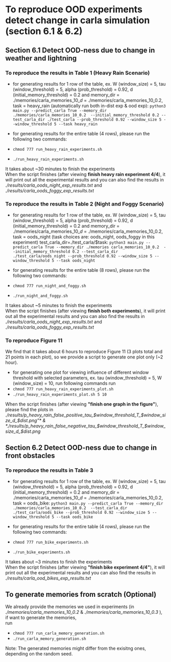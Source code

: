 # To reproduce OOD experiments detect change in carla simulation (section 6.1 & 6.2)

## Section 6.1 Detect OOD-ness due to change in weather and lightning

### To reproduce the results in Table 1 (Heavy Rain Scenario)

- for generating results for 1 row of the table, ex. W (window_size) = 5, tau (window_threshold) = 5, alpha (prob_threshold) = 0.92, d (initial_memory_threshold) = 0.2 and memory_dir =  ./memories/carla_memories_10_$d$ = ./memories/carla_memories_10_0.2, task = heavy_rain (automatically run both in-dist exp & ood exp): `python3 main.py --predict_carla True --memory_dir ./memories/carla_memories_10_0.2  --initial_memory_threshold 0.2 --test_carla_dir ./test_carla --prob_threshold 0.92 --window_size 5 --window_threshold 5 --task heavy_rain`

- for generating results for the entire table (4 rows), please run the following two commands:
- `chmod 777 run_heavy_rain_experiments.sh`
- `./run_heavy_rain_experiments.sh`

It takes about ~30 minutes to finish the experiments <br>
When the script finishes (after viewing **finish heavy rain experiment 4/4**), it will print out all the experimental results and you can also find the results in *./results/carla_oods_night_exp_results.txt* and *./results/carla_oods_foggy_exp_results.txt*

### To reproduce the results in Table 2 (Night and Foggy Scenario)

- for generating results for 1 row of the table, ex. W (window_size) = 5, tau (window_threshold) = 5, alpha (prob_threshold) = 0.92, d (initial_memory_threshold) = 0.2 and memory_dir =  ./memories/carla_memories_10_$d$ = ./memories/carla_memories_10_0.2, task = oods_night (task choices are: oods_night, oods_foggy in this experiment) test_carla_dir=./test_carla/$task: `python3 main.py --predict_carla True --memory_dir ./memories carla_memories_10_0.2  --initial_memory_threshold 0.2 --test_carla_dir ./test_carla/oods_night --prob_threshold 0.92 --window_size 5 --window_threshold 5 --task oods_night`

- for generating results for the entire table (8 rows), please run the following two commands:
- `chmod 777 run_night_and_foggy.sh`
- `./run_night_and_foggy.sh`

It takes about ~5 minutes to finish the experiments <br>
When the script finishes (after viewing **finish both experiments**), it will print out all the experimental results and you can also find the results in *./results/carla_oods_night_exp_results.txt* and *./results/carla_oods_foggy_exp_results.txt*

### To reproduce Figure 11

We find that it takes about 6 hours to reproduce Figure 11 (3 plots total and 21 points in each plot), so we provide a script to generate one plot only (~2 hour). <br>
- for generating one plot for viewing influence of different window threshold with selected parameters, ex. tau (window_threshold) = 5, W (window_size) = 10, run following commands
run 
- `chmod 777 run_heavy_rain_experiments_plot.sh`
- `./run_heavy_rain_experiments_plot.sh 5 10`

When the script finishes (after viewing **"finish one graph in the figure"**), please find the plots in *./results/p_heavy_rain_false_positive_tau_$window_threshold_T_$window_size_d_$dist.png"* & *./results/p_heavy_rain_false_negative_tau_$window_threshold_T_$window_size_d_$dist.png*


## Section 6.2 Detect OOD-ness due to change in front obstacles

### To reproduce the results in Table 3

- for generating results for 1 row of the table, ex. W (window_size) = 5, tau (window_threshold) = 5, alpha (prob_threshold) = 0.92, d (initial_memory_threshold) = 0.2 and memory_dir =  ./memories/carla_memories_10_$d$ = ./memories/carla_memories_10_0.2, task = oods_bike: `python3 main.py --predict_carla True --memory_dir ./memories/carla_memories_10_0.2  --test_carla_dir ./test_carla/oods_bike --prob_threshold 0.92 --window_size 5 --window_threshold 5 --task oods_bike`

- for generating results for the entire table (4 rows), please run the following two commands:
- `chmod 777 run_bike_experiments.sh`
- `./run_bike_experiments.sh`

It takes about ~3 minutes to finish the experiments <br>
When the script finishes (after viewing **"finish bike experiment 4/4"**), it will print out all the experimental results and you can also find the results in *./results/carla_ood_bikes_exp_results.txt*

## To generate memories from scratch (Optional)

We already provide the memories we used in experiments (in *./memories/carla_memories_10_0.2* & *./memories/carla_memories_10_0.3* ), if want to generate the memories, <br>
run 
- `chmod 777 run_carla_memory_generation.sh`
- `./run_carla_memory_generation.sh`

Note: The generated memories might differ from the exisitng ones, depending on the random seed. 
